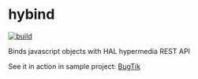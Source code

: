 # hybind

[![build](https://travis-ci.org/lbovet/hybind.svg?branch=master)](https://travis-ci.org/lbovet/hybind?branch=master)

Binds javascript objects with HAL hypermedia REST API

See it in action in sample project: [BugTik](https://github.com/lbovet/bugtik)

